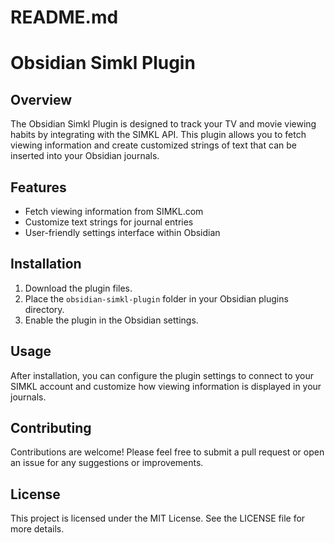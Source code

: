 # README.md

# Obsidian Simkl Plugin

## Overview

The Obsidian Simkl Plugin is designed to track your TV and movie viewing habits by integrating with the SIMKL API. This plugin allows you to fetch viewing information and create customized strings of text that can be inserted into your Obsidian journals.

## Features

- Fetch viewing information from SIMKL.com
- Customize text strings for journal entries
- User-friendly settings interface within Obsidian

## Installation

1. Download the plugin files.
2. Place the `obsidian-simkl-plugin` folder in your Obsidian plugins directory.
3. Enable the plugin in the Obsidian settings.

## Usage

After installation, you can configure the plugin settings to connect to your SIMKL account and customize how viewing information is displayed in your journals.

## Contributing

Contributions are welcome! Please feel free to submit a pull request or open an issue for any suggestions or improvements.

## License

This project is licensed under the MIT License. See the LICENSE file for more details.